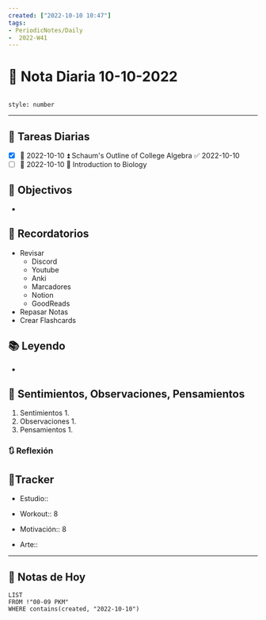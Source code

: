```yaml
---
created: ["2022-10-10 10:47"]
tags:
- PeriodicNotes/Daily
-  2022-W41
---
```


# 📅 Nota Diaria  10-10-2022
```toc

style: number

```

---
## 🔷 Tareas Diarias
- [x] 📅 2022-10-10 ⏫ Schaum's Outline of College Algebra ✅ 2022-10-10
- [ ] 📅 2022-10-10 🔼 Introduction to Biology

## 🎯 Objectivos
- 
## 📕 Recordatorios
- Revisar
	- Discord
	- Youtube
	- Anki
	- Marcadores
	- Notion
	- GoodReads
- Repasar Notas
- Crear Flashcards

## 📚 Leyendo
- 
## 💬 Sentimientos, Observaciones, Pensamientos 
1. Sentimientos
	1. 
2. Observaciones
	1. 
3. Pensamientos
	1. 
### 🔃 Reflexión

## 🔷Tracker

- Estudio::

- Workout:: 8

- Motivación:: 8

- Arte::
---

## 📅 Notas de Hoy
```dataview
LIST 
FROM !"00-09 PKM" 
WHERE contains(created, "2022-10-10")
```